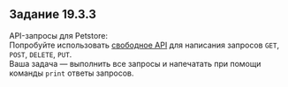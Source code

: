 ## Задание 19.3.3

API-запросы для Petstore: </br>
Попробуйте использовать [свободное API](https://petstore.swagger.io/) для написания запросов `GET`, `POST`, `DELETE`, `PUT`. </br> 
Ваша задача — выполнить все запросы и напечатать при помощи команды `print` ответы запросов.
